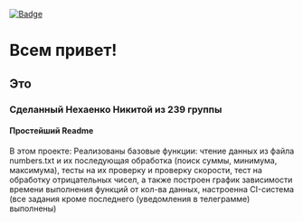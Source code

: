 [![Badge](https://github.com/ren1ty/TechnicalZad2/actions/workflows/maven.yml/badge.svg)](https://github.com/ren1ty/TechnicalZad2/actions/workflows/maven.ymll)

# Всем привет!
## Это
### Сделанный Нехаенко Никитой из 239 группы
#### Простейший Readme
В этом проекте:
Реализованы базовые функции: чтение данных из файла numbers.txt и их последующая обработка (поиск суммы, минимума, максимума), тесты на их проверку и проверку скорости, тест на обработку отрицательных чисел, а также построен график зависимости времени выполнения функций от кол-ва данных, настроенна CI-система (все задания кроме последнего (уведомления в телеграмме) выполнены)

